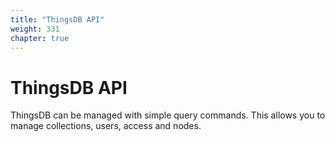 ```yaml
---
title: "ThingsDB API"
weight: 331
chapter: true
---
```


# ThingsDB API

ThingsDB can be managed with simple query commands. This allows you to manage
collections, users, access and nodes.
